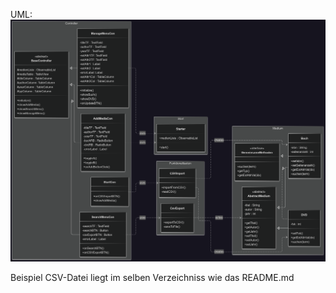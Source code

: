 UML:
![image](https://raw.githubusercontent.com/GitChy07/MediaTech/refs/heads/main/UML_Finished.png)

Beispiel CSV-Datei liegt im selben Verzeichniss wie das README.md